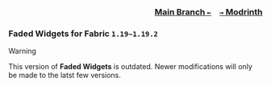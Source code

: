 ### <p align=right>[Main Branch `←`](https://github.com/KrLite/Faded-Widgets)&emsp;[`→` Modrinth](https://modrinth.com/mod/faded-widgets)</p>

### Faded Widgets for Fabric `1.19~1.19.2`

> [!WARNING]
> This version of **Faded Widgets** is outdated. Newer modifications will only be made to the latst few versions.
